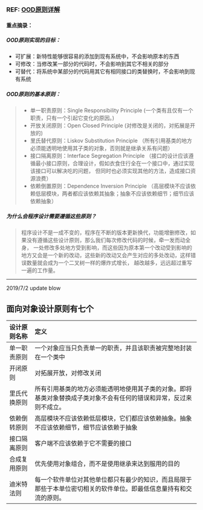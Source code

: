 ### REF: [OOD原则详解](http://www.jianshu.com/p/e378025920f8)

#### 重点摘录：

##### OOD原则实现的目标：
* 可扩展：新特性能够很容易的添加到现有系统中，不会影响原本的东西
* 可修改：当修改某一部分的代码时，不会影响到其它不相关的部分
* 可替代：将系统中某部分的代码用其它有相同接口的类替换时，不会影响到现有系统

##### OOD原则的基本原则：
> * 单一职责原则：Single Responsibility Principle (一个类有且仅有一个职责，只有一个引起它变化的原因。)
> * 开放关闭原则：Open Closed Principle (对修改是关闭的，对拓展是开放的)
> * 里氏替代原则：Liskov Substitution Principle （所有引用基类的地方必须能透明地使用其子类的对象，否则就是继承关系有问题）
> * 接口隔离原则：Interface Segregation Principle （接口的设计应该遵循最小接口原则，合理设计，假如衣食住行全在一个接口中，通过实现该接口可以解决吃的问题，
但同时也必须实现其他的方法，造成接口资源浪费）
> * 依赖倒置原则：Dependence Inversion Principle （高层模块不应该依赖低层模块，两者都应该依赖其抽象；抽象不应该依赖细节；细节应该依赖抽象）

##### 为什么会程序设计需要遵循这些原则？
> 程序设计不是一成不变的，程序在不断的版本更新换代，功能增删修改，如果没有遵循这些设计原则，那么我们每次修改代码的时候，牵一发而动全身，
一处修改多处地方受到影响，而这些因为原本第一个改动受到影响的地方又会是一个新的改动，这些新的改动又会产生对应的多处改动，这样错误数量就会成为一个二叉树一样的爆炸式增长，
越改越多，远远超过重写一遍的工作量。


---

2019/7/2 update blow
## 面向对象设计原则有七个
| 设计原则名称 | 定义     |
| :------------- | :------------- |
| 单一职责原则       | 一个对象应当只负责单一的职责，并且该职责被完整地封装在一个类中       |  
| 开闭原则       | 对拓展开放，对修改关闭       |
| 里氏代换原则       | 所有引用基类的地方必须能透明地使用其子类的对象。即将基类对象替换成子类对象不会有任何的错误和异常，反过来则不成立。       |
| 依赖倒转原则       | 高层模块不应该依赖低层模块，它们都应该依赖抽象。抽象不应该依赖细节，细节应该依赖于抽象       |
| 接口隔离原则       | 客户端不应该依赖于它不需要的接口      |
| 合成复用原则       | 优先使用对象组合，而不是使用继承来达到服用的目的       |
| 迪米特法则       | 每一个软件单位对其他单位都只有最少的知识，而且局限于那些于本单位密切相关的软件单位。即最低信息量持有和交流的原则。       |
